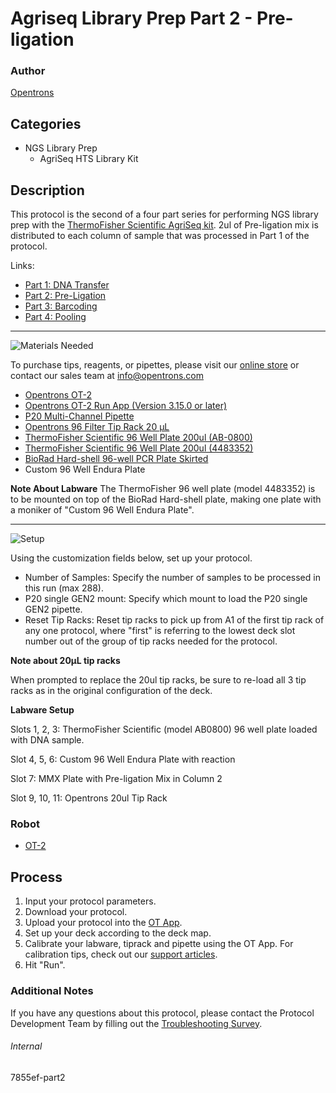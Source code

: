 # Agriseq Library Prep Part 2 - Pre-ligation

### Author
[Opentrons](https://opentrons.com/)

## Categories
* NGS Library Prep
	* AgriSeq HTS Library Kit

## Description
This protocol is the second of a four part series for performing NGS library prep with the [ThermoFisher Scientific AgriSeq kit](https://www.thermofisher.com/order/catalog/product/A34144#/A34144). 2ul of Pre-ligation mix is distributed to each column of sample that was processed in Part 1 of the protocol.

Links:
* [Part 1: DNA Transfer](http://protocols.opentrons.com/protocol/7855ef-part1)
* [Part 2: Pre-Ligation](http://protocols.opentrons.com/protocol/7855ef-part2)
* [Part 3: Barcoding](http://protocols.opentrons.com/protocol/7855ef-part3)
* [Part 4: Pooling](http://protocols.opentrons.com/protocol/7855ef-part4)

---
![Materials Needed](https://s3.amazonaws.com/opentrons-protocol-library-website/custom-README-images/001-General+Headings/materials.png)

To purchase tips, reagents, or pipettes, please visit our [online store](https://shop.opentrons.com/) or contact our sales team at [info@opentrons.com](mailto:info@opentrons.com)

* [Opentrons OT-2](https://shop.opentrons.com/collections/ot-2-robot/products/ot-2)
* [Opentrons OT-2 Run App (Version 3.15.0 or later)](https://opentrons.com/ot-app/)
* [P20 Multi-Channel Pipette](https://shop.opentrons.com/collections/ot-2-robot/products/8-channel-electronic-pipette)
* [Opentrons 96 Filter Tip Rack 20 µL](https://labware.opentrons.com/opentrons_96_filtertiprack_20ul?category=tipRack)
* [ThermoFisher Scientific 96 Well Plate 200ul (AB-0800)](https://www.thermofisher.com/document-connect/document-connect.html?url=https%3A%2F%2Fassets.thermofisher.com%2FTFS-Assets%2FLSG%2Fmanuals%2FMAN0014518_96well_pcr_plate_skirted_low_profile_qr.pdf&title=VGVjaG5pY2FsIERyYXdpbmcgLSBQQ1IgUGxhdGUsIDk2LXdlbGwsIExvdyBQcm9maWxlLCBTa2lydGVk)
* [ThermoFisher Scientific 96 Well Plate 200ul (4483352)](https://www.thermofisher.com/document-connect/document-connect.html?url=https%3A%2F%2Fassets.thermofisher.com%2FTFS-Assets%2FLSG%2Fbrochures%2FEnduraPlate_96Well.pdf&title=RW5naW5lZXJpbmcgRGlhZ3JhbTogTWljcm9BbXAmcmVnOyBFbmR1cmFQbGF0ZSZ0cmFkZTsgT3B0aWNhbCA5Ni13ZWxsIFJlYWN0aW9uIFBsYXRl)
* [BioRad Hard-shell 96-well PCR Plate Skirted](https://www.bio-rad.com/en-us/sku/hsp9631-hard-shell-96-well-pcr-plates-low-profile-thin-wall-skirted-blue-clear?ID=hsp9631)
* Custom 96 Well Endura Plate

**Note About Labware**
The ThermoFisher 96 well plate (model 4483352) is to be mounted on top of the BioRad Hard-shell plate, making one plate with a moniker of "Custom 96 Well Endura Plate".

---
![Setup](https://s3.amazonaws.com/opentrons-protocol-library-website/custom-README-images/001-General+Headings/Setup.png)

Using the customization fields below, set up your protocol.
* Number of Samples: Specify the number of samples to be processed in this run (max 288).
* P20 single GEN2 mount: Specify which mount to load the P20 single GEN2 pipette.
* Reset Tip Racks: Reset tip racks to pick up from A1 of the first tip rack of any one protocol, where "first" is referring to the lowest deck slot number out of the group of tip racks needed for the protocol.


**Note about 20µL tip racks**

When prompted to replace the 20ul tip racks, be sure to re-load all 3 tip racks as in the original configuration of the deck.

**Labware Setup**

Slots 1, 2, 3: ThermoFisher Scientific (model AB0800) 96 well plate loaded with DNA sample.  

Slot 4, 5, 6: Custom 96 Well Endura Plate with reaction

Slot 7: MMX Plate with Pre-ligation Mix in Column 2

Slot 9, 10, 11: Opentrons 20ul Tip Rack



### Robot
* [OT-2](https://opentrons.com/ot-2)

## Process

1. Input your protocol parameters.
2. Download your protocol.
3. Upload your protocol into the [OT App](https://opentrons.com/ot-app).
4. Set up your deck according to the deck map.
5. Calibrate your labware, tiprack and pipette using the OT App. For calibration tips, check out our [support articles](https://support.opentrons.com/en/collections/1559720-guide-for-getting-started-with-the-ot-2).
6. Hit "Run".

### Additional Notes
If you have any questions about this protocol, please contact the Protocol Development Team by filling out the [Troubleshooting Survey](https://protocol-troubleshooting.paperform.co/).

###### Internal
7855ef-part2
